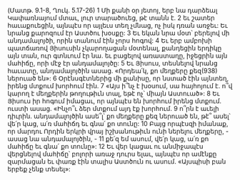 (Մատթ. 9.1-8, Ղուկ. 5.17-26)
1 Մի քանի օր յետոյ, երբ նա դարձեալ Կափառնայում մտաւ, լուր տարածուեց, թէ տանն է. 2 եւ շատեր հաւաքուեցին, այնպէս որ այլեւս տեղ չմնաց, ոչ իսկ դռան առջեւ: Եւ նրանց քարոզում էր Աստծու խօսքը: 3 Եւ եկան նրա մօտ՝ բերելով մի անդամալոյծի, որին տանում էին չորս հոգով: 4 Եւ երբ ամբոխի պատճառով Յիսուսին չկարողացան մօտենալ, քանդեցին երդիկը այն տան, ուր գտնւում էր նա. եւ բացելով առաստաղը, իջեցրին այն մահիճը, որի մէջ էր անդամալոյծը: 5 Եւ Յիսուս, տեսնելով նրանց հաւատը, անդամալոյծին ասաց. «Որդեա՛կ, քո մեղքերը քեզ(938) ներուած են»: 6 Օրէնսգէտներից մի քանիսը, որ նստած էին այնտեղ, իրենց մտքում խորհում էին. 7 «Այս ի՞նչ է խօսում, սա հայհոյում է. ո՞վ կարող է մեղքերին թողութիւն տալ, եթէ ոչ՝ միայն Աստուած»: 8 Եւ Յիսուս իր հոգում իմացաւ, որ այնպէս են խորհում իրենց մտքում. ուստի ասաց. «Ինչո՞ւ ձեր մտքում այդ էք խորհում. 9 ո՞րն է աւելի դիւրին. անդամալոյծին ասե՞լ՝ քո մեղքերը քեզ ներուած են, թէ՞ ասել՝ վե՛ր կաց, ա՛ռ մահիճդ եւ գնա՛ քո տունը: 10 Բայց որպէսզի իմանաք, որ մարդու Որդին երկրի վրայ իշխանութիւն ունի ներելու մեղքերը, - ասաց նա անդամալոյծին, - 11 քե՛զ եմ ասում, վե՛ր կաց, ա՛ռ քո մահիճը եւ գնա՛ քո տունը»: 12 Եւ վեր կացաւ ու անմիջապէս վերցնելով մահիճը՝ բոլորի առաջ դուրս ելաւ, այնպէս որ ամէնքը զարմացան եւ փառք էին տալիս Աստծուն ու ասում. «Այսպիսի բան երբեք չենք տեսել»:
